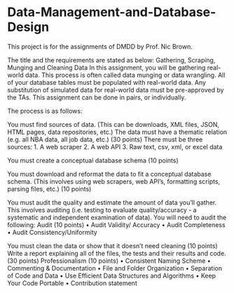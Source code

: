 # Data-Management-and-Database-Design
This project is for the assignments of DMDD by Prof. Nic Brown.

The title and the requirements are stated as below:
Gathering, Scraping, Munging and Cleaning Data
In this assignment, you will be gathering real-world data. This process is often called data munging or
data wrangling. All of your database tables must be populated with real-world data. Any substitution of
simulated data for real-world data must be pre-approved by the TAs.
This assignment can be done in pairs, or individually.

The process is as follows:

You must find sources of data. (This can be downloads, XML files, JSON, HTML pages, data repositories,
etc.) The data must have a thematic relation (e.g. all NBA data, all job data, etc.) (30 points)
There must be three sources:
    1. A web scraper
    2. A web API
    3. Raw text, csv, xml, or excel data

You must create a conceptual database schema (10 points)

You must download and reformat the data to fit a conceptual database schema. (This involves using web
scrapers, web API’s, formatting scripts, parsing files, etc.) (10 points)

You must audit the quality and estimate the amount of data you’ll gather. This involves auditing (i.e.
testing to evaluate quality/accuracy - a systematic and independent examination of data). You will need
to audit the following:
Audit (10 points)
    • Audit Validity/ Accuracy
    • Audit Completeness
    • Audit Consistency/Uniformity 

You must clean the data or show that it doesn’t need cleaning (10 points)
Write a report explaining all of the files, the tests and their results and code. (30 points)
Professionalism (10 points)
    • Consistent Naming Scheme
    • Commenting & Documentation
    • File and Folder Organization
    • Separation of Code and Data
    • Use Efficient Data Structures and Algorithms
    • Keep Your Code Portable
    • Contribution statement